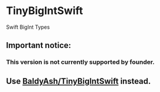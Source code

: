 # TinyBigIntSwift
Swift BigInt Types

## Important notice: 
### This version is not currently supported by founder.
## Use [BaldyAsh/TinyBigIntSwift](https://github.com/BaldyAsh/TinyBigIntSwift) instead.
